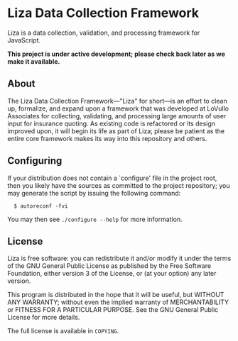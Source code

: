 <!--
  Copyright (C) 2015 LoVullo Associates, Inc.

  This file is part of liza.

  Copying and distribution of this file, with or without modification, are
  permitted in any medium without royalty provided the copyright notice and
  this notice are preserved.  This file is offered as-is, without warranty
  of any kind.
-->

# Liza Data Collection Framework

Liza is a data collection, validation, and processing framework for JavaScript.

**This project is under active development; please check back later as we make
it available.**


## About
The Liza Data Collection Framework&mdash;"Liza" for short&mdash;is an effort
to clean up, formalize, and expand upon a framework that was developed at
LoVullo Associates for collecting, validating, and processing large amounts
of user input for insurance quoting.  As existing code is refactored or its
design improved upon, it will begin its life as part of Liza; please be
patient as the entire core framework makes its way into this repository and
others.


## Configuring
If your distribution does not contain a `configure' file in the project
root, then you likely have the sources as committed to the project
repository; you may generate the script by issuing the following command:

```
  $ autoreconf -fvi
```

You may then see `./configure --help` for more information.


## License
Liza is free software: you can redistribute it and/or modify it under the
terms of the GNU General Public License as published by the Free Software
Foundation, either version 3 of the License, or (at your option) any later
version.

This program is distributed in the hope that it will be useful, but WITHOUT
ANY WARRANTY; without even the implied warranty of MERCHANTABILITY or
FITNESS FOR A PARTICULAR PURPOSE.  See the GNU General Public License for
more details.

The full license is available in `COPYING`.
